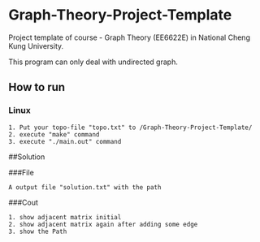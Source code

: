 # Graph-Theory-Project-Template
Project template of course - Graph Theory (EE6622E) in National Cheng Kung University.

This program can only deal with undirected graph.

## How to run

### Linux

```
1. Put your topo-file "topo.txt" to /Graph-Theory-Project-Template/
2. execute "make" command
3. execute "./main.out" command
```

##Solution

###File
```
A output file "solution.txt" with the path
```

###Cout
```
1. show adjacent matrix initial
2. show adjacent matrix again after adding some edge
3. show the Path
```

